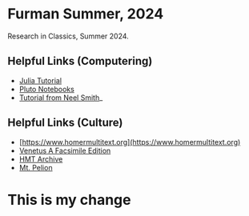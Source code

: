 # Furman Summer, 2024
Research in Classics, Summer 2024.

## Helpful Links (Computering)

- [Julia Tutorial](https://juliaacademy.com/courses/)
- [Pluto Notebooks](https://plutojl.org)
- [Tutorial from Neel Smith](https://github.com/neelsmith/why_we_code)_


## Helpful Links (Culture)

- [https://www.homermultitext.org](https://www.homermultitext.org)
- [Venetus A Facsimile Edition](https://www.homermultitext.org/facsimile/)
- [HMT Archive](https://github.com/homermultitext/hmt-archive)
- [Mt. Pelion](https://en.wikipedia.org/wiki/Pelion)

# This is my change
